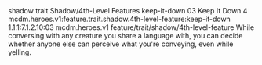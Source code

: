 <ability>
  <metadata>
    <class>shadow</class>
    <feature_type>trait</feature_type>
    <file_dpath>Shadow/4th-Level Features</file_dpath>
    <item_id>keep-it-down</item_id>
    <item_index>03</item_index>
    <item_name>Keep It Down</item_name>
    <level>4</level>
    <scc>mcdm.heroes.v1:feature.trait.shadow.4th-level-feature:keep-it-down</scc>
    <scdc>1.1.1:7.1.2.10:03</scdc>
    <source>mcdm.heroes.v1</source>
    <type>feature/trait/shadow/4th-level-feature</type>
  </metadata>
  <effects>
    <effect type="mundane">While conversing with any creature you share a language with, you can decide whether anyone else can perceive what you&apos;re conveying, even while yelling.</effect>
  </effects>
</ability>
